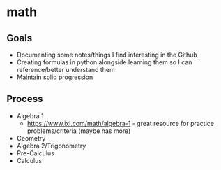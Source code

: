 # math

## Goals
* Documenting some notes/things I find interesting in the Github
* Creating formulas in python alongside learning them so I can reference/better understand them
* Maintain solid progression

## Process
* Algebra 1
  * https://www.ixl.com/math/algebra-1 - great resource for practice problems/criteria (maybe has more)
* Geometry
* Algebra 2/Trigonometry
* Pre-Calculus
* Calculus
